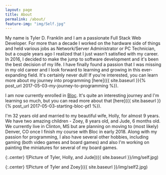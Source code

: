 ```yaml
---
layout: page
title: About
permalink: /about/
feature-img: "img/Self.jpg"
---
```


My name is Tyler D. Franklin and I am a passionate Full Stack Web Developer.  For more than a decade I worked on the hardware side of things and held various jobs as Network/Server Administrator or PC Technician, but a couple years ago I realized that I just wasn't satisfied with my career.  In 2016, I decided to make the jump to software development and it's been the best decision of my life.  I have finally found a passion that I was missing in my old career and I look forward to learning and growing in this ever-expanding field.  It's certainly never dull!  If you're interested, you can learn more about my journey into programming [here]({{ site.baseurl }}{% post_url 2017-05-03-my-journey-to-programming %}).

I am now currently enrolled in [Bloc](https://www.bloc.io).  It's quite an interesting journey and I'm learning so much, but you can read more about that [here]({{ site.baseurl }}{% post_url 2017-05-03-starting-bloc-pt1 %}).

I'm 32 years old and married to my beautiful wife, Holly, for almost 9 years.  We have two amazing children - Zoey, 8 years old, and Jude, 6 months old.  We currently live in Clinton, MS but are planning on moving to (most likely) Denver, CO once I finish my course with Bloc in early 2018.  Along with my passion for programming, I also have several other hobbies, including gaming (both video games and board games) and also I'm working on painting the miniatures for several of my board games.



{:.center}
![Picture of Tyler, Holly, and Jude]({{ site.baseurl }}/img/self.jpg)

{:.center}
![Picture of Tyler and Zoey]({{ site.baseurl }}/img/self2.jpg)